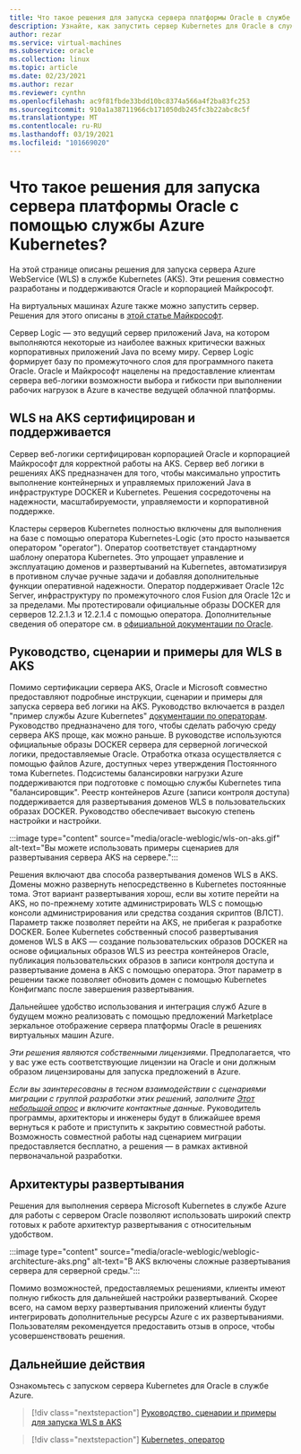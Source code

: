 ```yaml
---
title: Что такое решения для запуска сервера платформы Oracle в службе Kubernetes Azure
description: Узнайте, как запустить сервер Kubernetes для Oracle в службе Azure.
author: rezar
ms.service: virtual-machines
ms.subservice: oracle
ms.collection: linux
ms.topic: article
ms.date: 02/23/2021
ms.author: rezar
ms.reviewer: cynthn
ms.openlocfilehash: ac9f81fbde33bdd10bc8374a566a4f2ba83fc253
ms.sourcegitcommit: 910a1a38711966cb171050db245fc3b22abc8c5f
ms.translationtype: MT
ms.contentlocale: ru-RU
ms.lasthandoff: 03/19/2021
ms.locfileid: "101669020"
---
```

# <a name="what-are-solutions-for-running-oracle-weblogic-server-on-the-azure-kubernetes-service"></a>Что такое решения для запуска сервера платформы Oracle с помощью службы Azure Kubernetes?

На этой странице описаны решения для запуска сервера Azure WebService (WLS) в службе Kubernetes (AKS). Эти решения совместно разработаны и поддерживаются Oracle и корпорацией Майкрософт.

На виртуальных машинах Azure также можно запустить сервер. Решения для этого описаны в [этой статье Майкрософт](./oracle-weblogic.md).

Сервер Logic — это ведущий сервер приложений Java, на котором выполняются некоторые из наиболее важных критически важных корпоративных приложений Java по всему миру. Сервер Logic формирует базу по промежуточного слоя для программного пакета Oracle. Oracle и Майкрософт нацелены на предоставление клиентам сервера веб-логики возможности выбора и гибкости при выполнении рабочих нагрузок в Azure в качестве ведущей облачной платформы.

## <a name="wls-on-aks-certified-and-supported"></a>WLS на AKS сертифицирован и поддерживается
Сервер веб-логики сертифицирован корпорацией Oracle и корпорацией Майкрософт для корректной работы на AKS. Сервер веб логики в решениях AKS предназначен для того, чтобы максимально упростить выполнение контейнерных и управляемых приложений Java в инфраструктуре DOCKER и Kubernetes. Решения сосредоточены на надежности, масштабируемости, управляемости и корпоративной поддержке.

Кластеры серверов Kubernetes полностью включены для выполнения на базе с помощью оператора Kubernetes-Logic (это просто называется оператором "operator"). Оператор соответствует стандартному шаблону оператора Kubernetes. Это упрощает управление и эксплуатацию доменов и развертываний на Kubernetes, автоматизируя в противном случае ручные задачи и добавляя дополнительные функции оперативной надежности. Оператор поддерживает Oracle 12c Server, инфраструктуру по промежуточного слоя Fusion для Oracle 12c и за пределами. Мы протестировали официальные образы DOCKER для серверов 12.2.1.3 и 12.2.1.4 с помощью оператора. Дополнительные сведения об операторе см. в [официальной документации по Oracle](https://oracle.github.io/weblogic-kubernetes-operator/).

## <a name="guidance-scripts-and-samples-for-wls-on-aks"></a>Руководство, сценарии и примеры для WLS в AKS
Помимо сертификации сервера AKS, Oracle и Microsoft совместно предоставляют подробные инструкции, сценарии и примеры для запуска сервера веб логики на AKS. Руководство включается в раздел "пример службы Azure Kubernetes" [документации по операторам](https://oracle.github.io/weblogic-kubernetes-operator/samples/simple/azure-kubernetes-service/). Руководство предназначено для того, чтобы сделать рабочую среду сервера AKS проще, как можно раньше. В руководстве используются официальные образы DOCKER сервера для серверной логической логики, предоставляемые Oracle. Отработка отказа осуществляется с помощью файлов Azure, доступных через утверждения Постоянного тома Kubernetes. Подсистемы балансировки нагрузки Azure поддерживаются при подготовке с помощью службы Kubernetes типа "балансировщик". Реестр контейнеров Azure (записи контроля доступа) поддерживается для развертывания доменов WLS в пользовательских образах DOCKER. Руководство обеспечивает высокую степень настройки и настройки.

:::image type="content" source="media/oracle-weblogic/wls-on-aks.gif" alt-text="Вы можете использовать примеры сценариев для развертывания сервера AKS на сервере.":::

Решения включают два способа развертывания доменов WLS в AKS. Домены можно развернуть непосредственно в Kubernetes постоянные тома. Этот вариант развертывания хорош, если вы хотите перейти на AKS, но по-прежнему хотите администрировать WLS с помощью консоли администрирования или средства создания скриптов (ВЛСТ). Параметр также позволяет перейти на AKS, не прибегая к разработке DOCKER. Более Kubernetes собственный способ развертывания доменов WLS в AKS — создание пользовательских образов DOCKER на основе официальных образов WLS из реестра контейнеров Oracle, публикация пользовательских образов в записи контроля доступа и развертывание домена в AKS с помощью оператора. Этот параметр в решении также позволяет обновить домен с помощью Kubernetes Конфигмапс после завершения развертывания.

Дальнейшее удобство использования и интеграция служб Azure в будущем можно реализовать с помощью предложений Marketplace зеркальное отображение сервера платформы Oracle в решениях виртуальных машин Azure.

_Эти решения являются собственными лицензиями_. Предполагается, что у вас уже есть соответствующие лицензии на Oracle и они должным образом лицензированы для запуска предложений в Azure.

_Если вы заинтересованы в тесном взаимодействии с сценариями миграции с группой разработки этих решений, заполните [Этот небольшой опрос](https://aka.ms/wls-on-azure-survey) и включите контактные данные_. Руководитель программы, архитекторы и инженеры будут в ближайшее время вернуться к работе и приступить к закрытию совместной работы. Возможность совместной работы над сценарием миграции предоставляется бесплатно, а решения — в рамках активной первоначальной разработки.

## <a name="deployment-architectures"></a>Архитектуры развертывания

Решения для выполнения сервера Microsoft Kubernetes в службе Azure для работы с сервером Oracle позволяют использовать широкий спектр готовых к работе архитектур развертывания с относительным удобством.

:::image type="content" source="media/oracle-weblogic/weblogic-architecture-aks.png" alt-text="В AKS включены сложные развертывания сервера для серверной среды.":::

Помимо возможностей, предоставляемых решениями, клиенты имеют полную гибкость для дальнейшей настройки развертываний. Скорее всего, на самом верху развертывания приложений клиенты будут интегрировать дополнительные ресурсы Azure с их развертываниями. Пользователям рекомендуется предоставить отзыв в опросе, чтобы усовершенствовать решения.

## <a name="next-steps"></a>Дальнейшие действия

Ознакомьтесь с запуском сервера Kubernetes для Oracle в службе Azure.

> [!div class="nextstepaction"]
> [Руководство, сценарии и примеры для запуска WLS в AKS](https://oracle.github.io/weblogic-kubernetes-operator/samples/simple/azure-kubernetes-service/)

> [!div class="nextstepaction"]
> [Kubernetes, оператор](https://oracle.github.io/weblogic-kubernetes-operator/)
